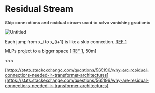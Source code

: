 # Residual Stream

Skip connections and residual stream used to solve vanishing gradients

![Untitled](Residual%20Stream%201ce90f23f8f44b2b80b150c2f4b99226/Untitled.png)

Each jump from x_i to x_{i+1} is like a skip connection. [REF 1](https://www.youtube.com/watch?v=bOYE6E8JrtU&list=PL7m7hLIqA0hoIUPhC26ASCVs_VrqcDpAz&index=1&ab_channel=NeelNanda)

MLPs project to a bigger space [ [REF 1](https://www.youtube.com/watch?v=bOYE6E8JrtU&list=PL7m7hLIqA0hoIUPhC26ASCVs_VrqcDpAz&index=1&ab_channel=NeelNanda), 50m]

<<<

[https://stats.stackexchange.com/questions/565196/why-are-residual-connections-needed-in-transformer-architectures](https://stats.stackexchange.com/questions/565196/why-are-residual-connections-needed-in-transformer-architectures)